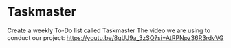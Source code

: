 # Taskmaster
Create a weekly To-Do list called Taskmaster
The video we are using to conduct our project: https://youtu.be/8qUJ9a_3zSQ?si=AtRPNpz36R3rdvVG
